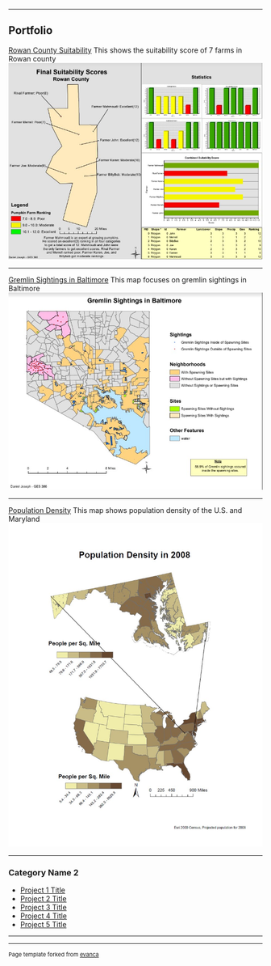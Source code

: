 
---

## Portfolio

[Rowan County Suitability](/expl)
This shows the suitability score of 7 farms in Rowan county
<img src="images/suit2.jpg?raw=true"/>

---
[Gremlin Sightings in Baltimore](/pdf/sample_presentation.pdf)
This map focuses on gremlin sightings in Baltimore
<img src="images/gremlin.jpg?raw=true"/>

---
[Population Density](http://example.com/)
This map shows population density of the U.S. and Maryland
<img src="images/population density.jpg?raw=true"/>

---

### Category Name 2

- [Project 1 Title](http://example.com/)
- [Project 2 Title](http://example.com/)
- [Project 3 Title](http://example.com/)
- [Project 4 Title](http://example.com/)
- [Project 5 Title](http://example.com/)

---




---
<p style="font-size:11px">Page template forked from <a href="https://github.com/evanca/quick-portfolio">evanca</a></p>
<!-- Remove above link if you don't want to attibute -->
